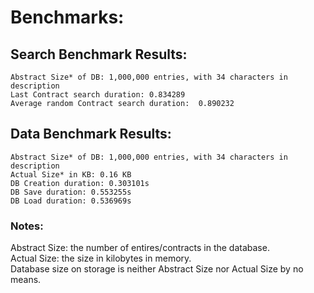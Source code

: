 # Benchmarks:

## Search Benchmark Results:
	Abstract Size* of DB: 1,000,000 entries, with 34 characters in description
	Last Contract search duration: 0.834289
	Average random Contract search duration:  0.890232
## Data Benchmark Results:
	Abstract Size* of DB: 1,000,000 entries, with 34 characters in description
	Actual Size* in KB: 0.16 KB
	DB Creation duration: 0.303101s
	DB Save duration: 0.553255s
	DB Load duration: 0.536969s
	
### Notes:
Abstract Size: the number of entires/contracts in the database. <br>
Actual Size: the size in kilobytes in memory. <br>
Database size on storage is neither Abstract Size nor Actual Size by no means. <br>
